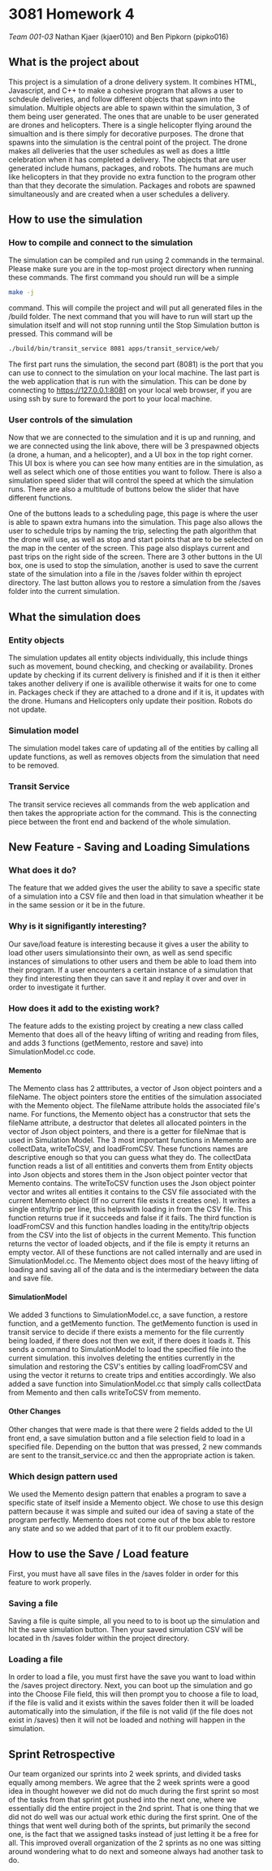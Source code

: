 # 3081 Homework 4
   _Team 001-03_
   Nathan Kjaer (kjaer010) and Ben Pipkorn (pipko016)

## What is the project about

This project is a simulation of a drone delivery system. It combines HTML, Javascript, and C++ to make a cohesive program that allows a user to schdeule deliveries, and follow different objects that spawn into the simulation. Multiple objects are able to spawn within the simulation, 3 of them being user generated. The ones that are unable to be user generated are drones and helicopters. There is a single helicopter flying around the simualtion and is there simply for decorative purposes. The drone that spawns into the simulation is the central point of the project. The drone makes all deliveries that the user schedules as well as does a little celebration when it has completed a delivery. The objects that are user generated include humans, packages, and robots. The humans are much like helicopters in that they provide no extra function to the program other than that they decorate the simulation. Packages and robots are spawned simultaneously and are created when a user schedules a delivery.

## How to use the simulation

### How to compile and connect to the simulation
The simulation can be compiled and run using 2 commands in the termainal. 
Please make sure you are in the top-most project directory when running these commands.
The first command you should run will be a simple
   ```bash
   make -j
   ```
command. This will compile the project and will put all generated files in the /build folder. The next command that you will have to run will start up the simulation itself and will not stop running until the Stop Simulation button is pressed. This command will be
   ```bash
   ./build/bin/transit_service 8081 apps/transit_service/web/
   ```
The first part runs the simulation, the second part (8081) is the port that you can use to connect to the simulation on your local machine. The last part is the web application that is run with the simulation. This can be done by connecting to
https://127.0.0.1:8081
on your local web browser, if you are using ssh by sure to foreward the port to your local machine.

### User controls of the simulation
Now that we are connected to the simulation and it is up and running, and we are connected using the link above, there will be 3 prespawned objects (a drone, a human, and a helicopter), and a UI box in the top right corner. This UI box is where you can see how many entities are in the simulation, as well as select which one of those entities you want to follow. There is also a simulation speed slider that will control the speed at which the simulation runs. There are also a multitude of buttons below the slider that have different functions. 

One of the buttons leads to a scheduling page, this page is where the user is able to spawn extra humans into the simulation. This page also allows the user to schedule trips by naming the trip, selecting the path algorithm that the drone will use, as well as stop and start points that are to be selected on the map in the center of the screen. This page also displays current and past trips on the right side of the screen.
There are 3 other buttons in the UI box, one is used to stop the simulation, another is used to save the current state of the simulation into a file in the /saves folder within th eproject directory. The last button allows you to restore a simulation from the /saves folder into the current simulation.

## What the simulation does 

### Entity objects
The simulation updates all entity objects individually, this include things such as movement, bound checking, and checking or availability. Drones update by checking if its current delivery is finished and if it is then it either takes another delivery if one is availible otherwise it waits for one to come in. Packages check if they are attached to a drone and if it is, it updates with the drone. Humans and Helicopters only update their position. Robots do not update.

### Simulation model
The simulation model takes care of updating all of the entities by calling all update functions, as well as removes objects from the simulation that need to be removed. 

### Transit Service
The transit service recieves all commands from the web application and then takes the appropriate action for the command. This is the connecting piece between the front end and backend of the whole simulation. 

## New Feature - Saving and Loading Simulations

### What does it do?
The feature that we added gives the user the ability to save a specific state of a simulation into a CSV file and then load in that simulation wheather it be in the same session or it be in the future. 

### Why is it signifigantly interesting?
Our save/load feature is interesting because it gives a user the ability to load other users simulationsinto their own, as well as send specific instances of simulations to other users and them be able to load them into their program. If a user encounters a certain instance of a simulation that they find interesting then they can save it and replay it over and over in order to investigate it further.

### How does it add to the existing work?
The feature adds to the existing project by creating a new class called Memento that does all of the heavy lifting of writing and reading from files, and adds 3 functions (getMemento, restore and save) into SimulationModel.cc code. 

#### Memento
The Memento class has 2 atttributes, a vector of Json object pointers and a fileName. The object pointers store the entities of the simulation associated with the Memento object. The fileName attribute holds the associated file's name. For functions, the Memento object has a constructor that sets the fileName attribute, a destructor that deletes all allocated pointers in the vector of Json object pointers, and there is a getter for fileNmae that is used in Simulation Model. The 3 most important functions in Memento are collectData, writeToCSV, and loadFromCSV. These functions names are descriptive enough so that you can guess what they do. The collectData function reads a list of all entitities and converts them from Entity objects into Json objects and stores them in the Json object pointer vector that Memento contains. The writeToCSV function uses the Json object pointer vector and writes all entities it contains to the CSV file associated with the current Memento object (If no current file exists it creates one). It writes a single entity/trip per line, this helpswith loading in from the CSV file. This function returns true if it succeeds and false if it fails. The third function is loadFromCSV and this function handles loading in the entity/trip objects from the CSV into the list of objects in the current Memento. This function returns the vector of loaded objects, and if the file is empty it returns an empty vector. All of these functions are not called internally and are used in SimulationModel.cc. The Memento object does most of the heavy lifting of loading and saving all of the data and is the intermediary between the data and save file.

#### SimulationModel
We added 3 functions to SimulationModel.cc, a save function, a restore function, and a getMemento function. The getMemento function is used in transit service to decide if there exists a memento for the file currently being loaded, if there does not then we exit, if there does it loads it. This sends a command to SimulationModel to load the specified file into the current simulation. this involves deleting the entities currently in the simulation and restoring the CSV's entities by calling loadFromCSV and using the vector it returns to create trips and entities accordingly. We also added a save function into SimulationModel.cc that simply calls collectData from Memento and then calls writeToCSV from memento.

#### Other Changes
Other changes that were made is that there were 2 fields added to the UI front end, a save simulation button and a file selection field to load in a specified file. Depending on the button that was pressed, 2 new commands are sent to the transit_service.cc and then the appropriate action is taken.

### Which design pattern used
We used the Memento design pattern that enables a program to save a specific state of itself inside a Memento object. We chose to use this design pattern because it was simple and suited our idea of saving a state of the program perfectly. Memento does not come out of the box able to restore any state and so we added that part of it to fit our problem exactly.

## How to use the Save / Load feature
First, you must have all save files in the /saves folder in order for this feature to work properly.

### Saving a file
Saving a file is quite simple, all you need to to is boot up the simulation and hit the save simulation button. Then your saved simulation CSV will be located in th /saves folder within the project directory.

### Loading a file
In order to load a file, you must first have the save you want to load within the /saves project directory. Next, you can boot up the simulation and go into the Choose File field, this will then prompt you to choose a file to load, if the file is valid and it exists within the saves folder then it will be loaded automatically into the simulation, if the file is not valid (if the file does not exist in /saves) then it will not be loaded and nothing will happen in the simulation.

## Sprint Retrospective
Our team organized our sprints into 2 week sprints, and divided tasks equally among members. We agree that the 2 week sprints were a good idea in thought however we did not do much during the first sprint so most of the tasks from that sprint got pushed into the next one, where we essentially did the entire project in the 2nd sprint. That is one thing that we did not do well was our actual work ethic during the first sprint. One of the things that went well during both of the sprints, but primarily the second one, is the fact that we assigned tasks instead of just letting it be a free for all. This improved overall organization of the 2 sprints as no one was sitting around wondering what to do next and someone always had another task to do.